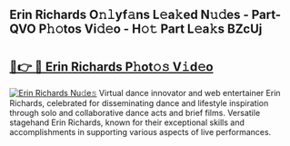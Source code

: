 ## Erin Richards O𝚗𝚕yf𝚊ns L𝚎a𝚔ed N𝚞𝚍es - Part-QVO P𝚑𝚘tos Vi𝚍𝚎o - H𝚘𝚝 Part L𝚎a𝚔s BZcUj

# <h2><a href="http://kfbzqls.oniu.top/?m=Erin+Richards">🔗👉 🔴 Erin Richards P𝚑ot𝚘𝚜 V𝚒d𝚎o</a></h2>

[![Erin Richards Nu𝚍e𝚜](https://i.imgur.com/0qMVB7G.gif)](http://kfbzqls.oniu.top/?m=Erin+Richards)
Virtual dance innovator and web entertainer Erin Richards, celebrated for disseminating dance and lifestyle inspiration through solo and collaborative dance acts and brief films. Versatile stagehand Erin Richards, known for their exceptional skills and accomplishments in supporting various aspects of live performances.  

